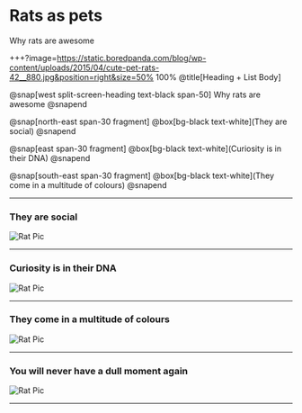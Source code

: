 # Rats as pets

Why rats are awesome

+++?image=https://static.boredpanda.com/blog/wp-content/uploads/2015/04/cute-pet-rats-42__880.jpg&position=right&size=50% 100%
@title[Heading + List Body]

@snap[west split-screen-heading text-black span-50]
Why rats are awesome
@snapend

@snap[north-east span-30 fragment]
@box[bg-black text-white](They are social)
@snapend

@snap[east span-30 fragment]
@box[bg-black text-white](Curiosity is in their DNA)
@snapend

@snap[south-east span-30 fragment]
@box[bg-black text-white](They come in a multitude of colours)
@snapend

---
### They are social
![Rat Pic](https://static.boredpanda.com/blog/wp-content/uploads/2015/04/cute-pet-rats-13__880.jpg)

---
### Curiosity is in their DNA

![Rat Pic](https://static.boredpanda.com/blog/wp-content/uploads/2015/04/cute-pet-rats-35__880.jpg)

---
### They come in a multitude of colours

![Rat Pic](https://static.boredpanda.com/blog/wp-content/uploads/2015/04/cute-pet-rats-42__880.jpg)

---
### You will never have a dull moment again

![Rat Pic](https://static.boredpanda.com/blog/wp-content/uploads/2015/04/cute-pet-rats-29__880.jpg)

---
